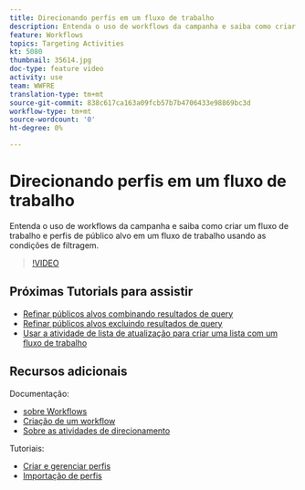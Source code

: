 ```yaml
---
title: Direcionando perfis em um fluxo de trabalho
description: Entenda o uso de workflows da campanha e saiba como criar um fluxo de trabalho e perfis de público alvo em um fluxo de trabalho usando as condições de filtragem.
feature: Workflows
topics: Targeting Activities
kt: 5080
thumbnail: 35614.jpg
doc-type: feature video
activity: use
team: WWFRE
translation-type: tm+mt
source-git-commit: 838c617ca163a09fcb57b7b4706433e98869bc3d
workflow-type: tm+mt
source-wordcount: '0'
ht-degree: 0%

---
```



# Direcionando perfis em um fluxo de trabalho

Entenda o uso de workflows da campanha e saiba como criar um fluxo de trabalho e perfis de público alvo em um fluxo de trabalho usando as condições de filtragem.

>[!VIDEO](https://video.tv.adobe.com/v/35614?quality=12)

## Próximas Tutorials para assistir

* [Refinar públicos alvos combinando resultados de query](/help/automating-with-workflows/refining-targets-by-combining-query-results.md)
* [Refinar públicos alvos excluindo resultados de query](/help/automating-with-workflows/refining-targets-by-excluding-query-results.md)
* [Usar a atividade de lista de atualização para criar uma lista com um fluxo de trabalho](/help/automating-with-workflows/using-the-update-list-activity.md)

## Recursos adicionais

Documentação:

* [sobre Workflows](https://docs.adobe.com/content/help/en/campaign-classic/using/automating-with-workflows/introduction/about-workflows.html)
* [Criação de um workflow](https://docs.adobe.com/content/help/en/campaign-classic-learn/tutorials/getting-started/creating-a-workflow.html)
* [Sobre as atividades de direcionamento](https://docs.adobe.com/content/help/en/campaign-classic/using/automating-with-workflows/targeting-activities/about-targeting-activities.html)

Tutoriais:

* [Criar e gerenciar perfis](/help/profile-management/create-and-manage-profiles.md)
* [Importação de perfis](/help/data-management/importing-profiles.md)
